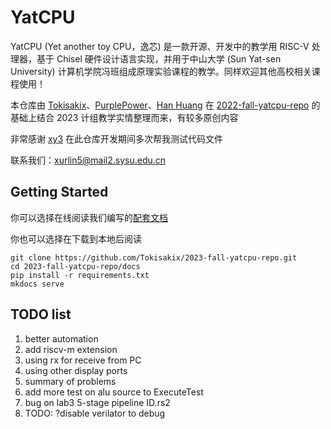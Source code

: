 # YatCPU

YatCPU (Yet another toy CPU，逸芯) 是一款开源、开发中的教学用 RISC-V 处理器，基于 Chisel 硬件设计语言实现，并用于中山大学 (Sun Yat-sen University) 计算机学院冯班组成原理实验课程的教学。同样欢迎其他高校相关课程使用！

本仓库由 [Tokisakix](https://github.com/Tokisakix)、[PurplePower](https://github.com/PurplePower)、[Han Huang](https://github.com/HHTheBest) 在 [2022-fall-yatcpu-repo](https://github.com/hrpccs/2022-fall-yatcpu-repo) 的基础上结合 2023 计组教学实情整理而来，有较多原创内容

非常感谢 [xy3](https://github.com/xy3xy3) 在此仓库开发期间多次帮我测试代码文件

联系我们：xurlin5@mail2.sysu.edu.cn

## Getting Started

你可以选择在线阅读我们编写的[配套文档](http://www.tokisakix.cn/2023-Fall-YatCPU-Docs/)

你也可以选择在下载到本地后阅读

```
git clone https://github.com/Tokisakix/2023-fall-yatcpu-repo.git
cd 2023-fall-yatcpu-repo/docs
pip install -r requirements.txt
mkdocs serve
```

## TODO list

1. better automation
2. add riscv-m extension
3. using rx for receive from PC
4. using other display ports
5. summary of problems
6. add more test on alu source to ExecuteTest
7. bug on lab3 5-stage pipeline ID.rs2
8. TODO: ?disable verilator to debug
